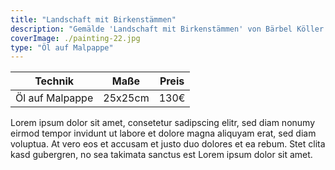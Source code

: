 ```yaml
---
title: "Landschaft mit Birkenstämmen"
description: "Gemälde 'Landschaft mit Birkenstämmen' von Bärbel Köller."
coverImage: ./painting-22.jpg
type: "Öl auf Malpappe"
---
```


| Technik            | Maße    | Preis |
|--------------------|---------|-------|
| Öl auf Malpappe    | 25x25cm | 130€  |

Lorem ipsum dolor sit amet, consetetur sadipscing elitr, sed diam nonumy eirmod tempor invidunt ut labore et dolore magna aliquyam erat, sed diam voluptua. At vero eos et accusam et justo duo dolores et ea rebum. Stet clita kasd gubergren, no sea takimata sanctus est Lorem ipsum dolor sit amet.